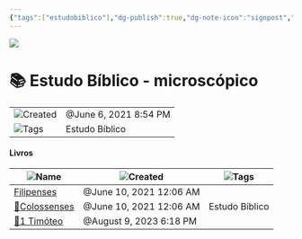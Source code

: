 ```yaml
---
{"tags":["estudobiblico"],"dg-publish":true,"dg-note-icon":"signpost","noteIcon":"signpost","permalink":"/07-indexes/estudo-biblico-microscopico/","dgPassFrontmatter":true,"created":"2025-10-16T10:27:54.343+01:00","updated":"2025-10-24T16:43:25.152+01:00"}
---
```


![](https://iqc.pt/images/page-1_slide1.jpg)
# 📚 Estudo Bíblico - microscópico

|   |   |
|---|---|
|![](Dashboard/Attachments/clock_gray%20183.svg)Created|@June 6, 2021 8:54 PM|
|![](Dashboard/Attachments/list_gray%20917.svg)Tags|Estudo Bíblico|

#### Livros

|![](Dashboard/Attachments/font_gray%20155.svg)Name|![](Dashboard/Attachments/clock_gray%20183.svg)Created|![](Dashboard/Attachments/list_gray%20917.svg)Tags|
|---|---|---|
|[Filipenses](Estudo%20B%C3%ADblico%20-%20por%20livros/Livros/Filipenses%20005a689502e840e7b8dad6737c82b8e9.html)|@June 10, 2021 12:06 AM||
|[📖Colossenses](Estudo%20B%C3%ADblico%20-%20por%20livros/Livros/Colossenses%20d8a3775bf9aa4a238861305bccb117f0.html)|@June 10, 2021 12:06 AM|Estudo Bíblico|
|[📓1 Timóteo](Estudo%20B%C3%ADblico%20-%20por%20livros/Livros/1%20Tim%C3%B3teo%20d5c4bbac27fa4052b36cd08bfbb85cb9.html)|@August 9, 2023 6:18 PM||